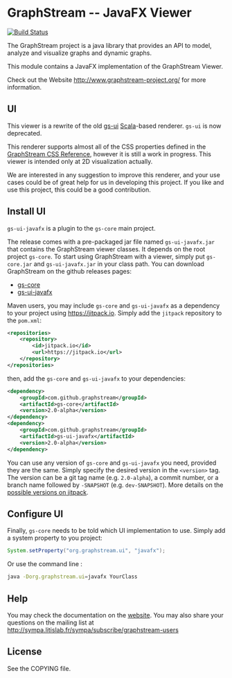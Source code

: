 # GraphStream -- JavaFX Viewer

[![Build Status](https://travis-ci.org/graphstream/gs-ui-javafx.svg?branch=master)](https://travis-ci.org/graphstream/gs-ui-javafx)

The GraphStream project is a java library that provides an API to model, analyze and visualize graphs and dynamic graphs.

This module contains a JavaFX implementation of the GraphStream Viewer.

Check out the Website <http://www.graphstream-project.org/> for more information.

## UI

This viewer is a rewrite of the old [gs-ui](https://github.com/graphstream/gs-ui) [Scala](http://www.scala-lang.org/)-based renderer. `gs-ui` is now deprecated.

This renderer supports almost all of the CSS properties defined in the [GraphStream CSS Reference](http://graphstream-project.org/doc/Tutorials/GraphStream-CSS-Reference_1.0/), however it is still a work in progress. This viewer is intended only at 2D visualization actually.

We are interested in any suggestion to improve this renderer, and your use cases could be of great help for us in developing this project. If you like and use this project, this could be a good contribution.

## Install UI

`gs-ui-javafx` is a plugin to the  `gs-core` main project. 

The release comes with a pre-packaged jar file named `gs-ui-javafx.jar` that contains the GraphStream viewer classes. It depends on the root project `gs-core`. To start using GraphStream with a viewer, simply put `gs-core.jar` and `gs-ui-javafx.jar` in your class path. You can download GraphStream on the github releases pages:

- [gs-core](https://github.com/graphstream/gs-core/releases)
- [gs-ui-javafx](https://github.com/graphstream/gs-ui-javafx/releases)

Maven users, you may include `gs-core` and `gs-ui-javafx` as a dependency to your project using <https://jitpack.io>.
Simply add the `jitpack` repository to the `pom.xml`:

```xml
<repositories>
    <repository>
        <id>jitpack.io</id>
        <url>https://jitpack.io</url>
    </repository>
</repositories>
```

then, add the `gs-core` and `gs-ui-javafx` to your dependencies:

```xml
<dependency>
    <groupId>com.github.graphstream</groupId>
    <artifactId>gs-core</artifactId>
    <version>2.0-alpha</version>
</dependency>
<dependency>
    <groupId>com.github.graphstream</groupId>
    <artifactId>gs-ui-javafx</artifactId>
    <version>2.0-alpha</version>
</dependency>
```

You can use any version of `gs-core` and `gs-ui-javafx` you need, provided they are the same. Simply specify the desired version in the `<version>` tag. The version can be a git tag name (e.g. `2.0-alpha`), a commit number, or a branch name followed by `-SNAPSHOT` (e.g. `dev-SNAPSHOT`). More details on the [possible versions on jitpack](https://jitpack.io/#graphstream/gs-core).

## Configure UI

Finally, `gs-core` needs to be told which UI implementation to use. Simply add a system property to you project: 

```java
System.setProperty("org.graphstream.ui", "javafx");
```

Or use the command line :

```bash
java -Dorg.graphstream.ui=javafx YourClass
```

## Help

You may check the documentation on the [website](http://graphstream-project.org). You may also share your questions on the mailing list at http://sympa.litislab.fr/sympa/subscribe/graphstream-users

## License

See the COPYING file.
